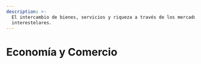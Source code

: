 ```yaml
---
description: >-
  El intercambio de bienes, servicios y riqueza a través de los mercados
  interestelares.
---
```


# Economía y Comercio

